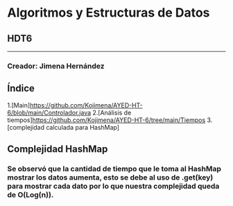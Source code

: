 # Algoritmos y Estructuras de Datos
## HDT6
****
### Creador: Jimena Hernández

## Índice
1.[Main]https://github.com/Kojimena/AYED-HT-6/blob/main/Controlador.java
2.[Análisis de tiempos]https://github.com/Kojimena/AYED-HT-6/tree/main/Tiempos
3.[complejidad  calculada  para HashMap]

## Complejidad HashMap
### Se observó que la cantidad de tiempo que le toma al HashMap mostrar los datos aumenta, esto se debe al uso de .get(key) para mostrar cada dato por lo que nuestra complejidad queda de O(Log(n)). 